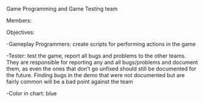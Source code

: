Game Programming and Game Testing team


Members:


Objectives:


-Gameplay Programmers: create scripts for performing actions in the game

-Tester: test the game, report all bugs and problems to the other teams. They are responsible for reporting any and all bugs/problems and document them, as even the ones that don’t go unfixed should still be documented for the future. Finding bugs in the demo that were not documented but are fairly common will be a bad point against the team

-Color in chart: blue

